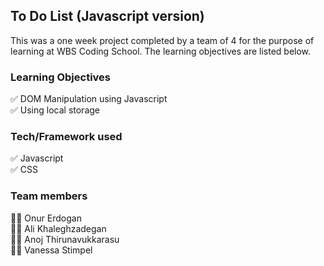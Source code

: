 ## To Do List (Javascript version)
This was a one week project completed by a team of 4 for the purpose of learning at WBS Coding School. The learning objectives are listed below. 

### Learning Objectives
✅ DOM Manipulation using Javascript <br>
✅ Using local storage

### Tech/Framework used
✅ Javascript <br>
✅ CSS

### Team members
🧑‍💻 Onur Erdogan <br>
🧑‍💻 Ali Khaleghzadegan <br>
🧑‍💻 Anoj Thirunavukkarasu <br>
👩‍💻 Vanessa Stimpel <br>
